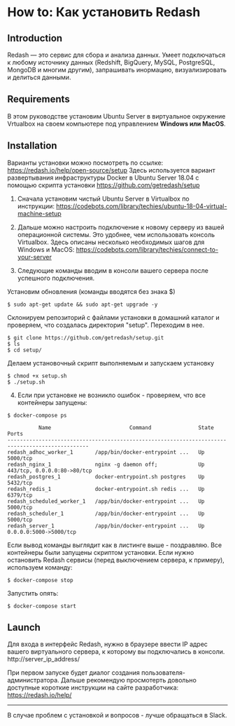 # How to: Как установить Redash

## Introduction
Redash — это сервис для сбора и анализа данных. Умеет подключаться к любому источнику данных (Redshift, BigQuery, MySQL, PostgreSQL, MongoDB и многим другим), запрашивать инормацию, визуализировать и делиться данными.

## Requirements
В этом руководстве установим Ubuntu Server в виртуальное окружение Vrtualbox на своем компьютере под управлением **Windows или MacOS**.

## Installation
Варианты установки можно посмотреть по ссылке: https://redash.io/help/open-source/setup
Здесь используется вариант развертывания инфраструктуры Docker в Ubuntu Server 18.04 с помощью скрипта установки https://github.com/getredash/setup

1. Сначала установим чистый Ubuntu Server в Virtualbox по инструкции:
https://codebots.com/library/techies/ubuntu-18-04-virtual-machine-setup

2. Дальше можно настроить подключение к новому серверу из вашей операционной системы. Это удобнее, чем использовать консоль Virtualbox.
Здесь описаны несколько необходимых шагов для Windows и MacOS:
https://codebots.com/library/techies/connect-to-your-server

3. Следующие команды вводим в консоли вашего сервера после успешного подключения.

Установим обновления (команды вводятся без знака $)
```
$ sudo apt-get update && sudo apt-get upgrade -y
```
Склонируем репозиторий с файлами установки в домашний каталог и проверяем, что создалась директория "setup". Переходим в нее.
```
$ git clone https://github.com/getredash/setup.git
$ ls
$ cd setup/
```
Делаем установочный скрипт выполняемым и запускаем установку
```
$ chmod +x setup.sh 
$ ./setup.sh 
```

4. Если при установке не возникло ошибок - проверяем, что все контейнеры запущены:

```
$ docker-compose ps

          Name                         Command               State              Ports           
------------------------------------------------------------------------------------------------
redash_adhoc_worker_1       /app/bin/docker-entrypoint ...   Up      5000/tcp                   
redash_nginx_1              nginx -g daemon off;             Up      443/tcp, 0.0.0.0:80->80/tcp
redash_postgres_1           docker-entrypoint.sh postgres    Up      5432/tcp                   
redash_redis_1              docker-entrypoint.sh redis ...   Up      6379/tcp                   
redash_scheduled_worker_1   /app/bin/docker-entrypoint ...   Up      5000/tcp                   
redash_scheduler_1          /app/bin/docker-entrypoint ...   Up      5000/tcp                   
redash_server_1             /app/bin/docker-entrypoint ...   Up      0.0.0.0:5000->5000/tcp
```

Если вывод команды выглядит как в листинге выше - поздравляю.
Все контейнеры были запущены скриптом установки. Если нужно остановить Redash сервисы (перед выключением сервера, к примеру), используем команду:
```
$ docker-compose stop
```
Запустить опять:
```
$ docker-compose start
```

## Launch

Для входа в интерфейс Redash, нужно в браузере ввести IP адрес вашего виртуального сервера, к которому вы подключались в консоли.
http://server_ip_address/ 

При первом запуске будет диалог создания пользователя-администратора.
Дальше рекомендую просмотерть довольно доступные короткие инструкции на сайте разработчика: https://redash.io/help/

---
В случае проблем с установкой и вопросов - лучше обращаться в Slack.
